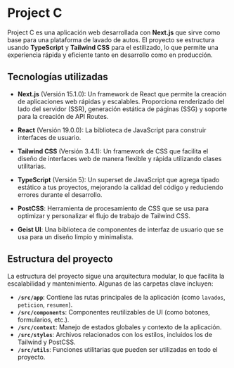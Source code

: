 # Project C

Project C es una aplicación web desarrollada con **Next.js** que sirve como base para una plataforma de lavado de autos. El proyecto se estructura usando **TypeScript** y **Tailwind CSS** para el estilizado, lo que permite una experiencia rápida y eficiente tanto en desarrollo como en producción.

## Tecnologías utilizadas

- **Next.js** (Versión 15.1.0): Un framework de React que permite la creación de aplicaciones web rápidas y escalables. Proporciona renderizado del lado del servidor (SSR), generación estática de páginas (SSG) y soporte para la creación de API Routes.
- **React** (Versión 19.0.0): La biblioteca de JavaScript para construir interfaces de usuario.

- **Tailwind CSS** (Versión 3.4.1): Un framework de CSS que facilita el diseño de interfaces web de manera flexible y rápida utilizando clases utilitarias.

- **TypeScript** (Versión 5): Un superset de JavaScript que agrega tipado estático a tus proyectos, mejorando la calidad del código y reduciendo errores durante el desarrollo.

- **PostCSS**: Herramienta de procesamiento de CSS que se usa para optimizar y personalizar el flujo de trabajo de Tailwind CSS.

- **Geist UI**: Una biblioteca de componentes de interfaz de usuario que se usa para un diseño limpio y minimalista.

## Estructura del proyecto

La estructura del proyecto sigue una arquitectura modular, lo que facilita la escalabilidad y mantenimiento. Algunas de las carpetas clave incluyen:

- **`/src/app`**: Contiene las rutas principales de la aplicación (como `lavados`, `peticion`, `resumen`).
- **`/src/components`**: Componentes reutilizables de UI (como botones, formularios, etc.).
- **`/src/context`**: Manejo de estados globales y contexto de la aplicación.
- **`/src/styles`**: Archivos relacionados con los estilos, incluidos los de Tailwind y PostCSS.
- **`/src/utils`**: Funciones utilitarias que pueden ser utilizadas en todo el proyecto.
